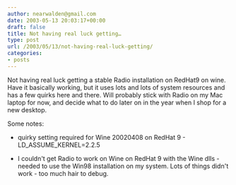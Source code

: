 ```yaml
---
author: nearwalden@gmail.com
date: 2003-05-13 20:03:17+00:00
draft: false
title: Not having real luck getting…
type: post
url: /2003/05/13/not-having-real-luck-getting/
categories:
- posts
---
```


Not having real luck getting a stable Radio installation on RedHat9 on wine.  Have it basically working, but it uses lots and lots of system resources and has a few quirks here and there.  Will probably stick with Radio on my Mac laptop for now, and decide what to do later on in the year when I shop for a new desktop.

Some notes:








  * quirky setting required for Wine 20020408 on RedHat 9 - LD_ASSUME_KERNEL=2.2.5


  * I couldn't get Radio to work on Wine on RedHat 9 with the Wine dlls - needed to use the Win98 installation on my system.  Lots of things didn't work - too much hair to debug.


